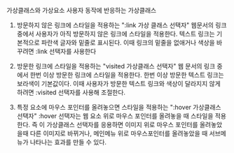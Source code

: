 가상클래스와 가상요소
사용자 동작에 반응하는 가상클래스
1. 방문하지 않은 링크에 스타일을 적용하는 ":link 가상 클래스 선택자"
웹문서의 링크 중에서 사용자가 아직 방문하지 않은 링크에 스타일을 적용한다. 
텍스트 링크는 기본적으로 파란색 글자와 밑줄로 표시된다. 이때 링크의 밑줄을 없애거나 색상을 바꾸려면 :link 선택자를 사용한다

2. 방문한 링크에 스타일을 적용하는 "visited 가상클래스 선택자"
웹 문서의 링크 중에서 한번 이상 방문한 링크에 스타일을 적용한다. 한번 이상 방문한 텍스트 링크는 보라색이 기본값이다.
이때 사용자가 방문한 텍스트 링크와 색상이 달라지지 않게 하려면 :visited 선택자를 사용해 조절한다.

3. 특정 요소에 마우스 포인터를 올려놓으면 스타일을 적용하는 ":hover 가상클래스 선택자"
:hover 선택자는 웹 요소 위로 마우스 포인터를 올려놓을 때 스타일을 적용한다. 즉 이 가상클래스 선택자를 응용하면 이미지 위로 마우스 포인터를 올려놓았을때 다른 이미지로 바뀌거나, 
메인메뉴 위로 마우스포인터를 올려놓았을 때 서브메뉴가 나타나는 효과를 만들 수 있다. 